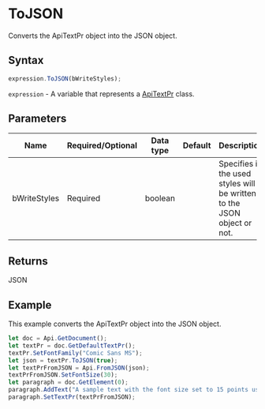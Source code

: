 # ToJSON

Converts the ApiTextPr object into the JSON object.

## Syntax

```javascript
expression.ToJSON(bWriteStyles);
```

`expression` - A variable that represents a [ApiTextPr](../ApiTextPr.md) class.

## Parameters

| **Name** | **Required/Optional** | **Data type** | **Default** | **Description** |
| ------------- | ------------- | ------------- | ------------- | ------------- |
| bWriteStyles | Required | boolean |  | Specifies if the used styles will be written to the JSON object or not. |

## Returns

JSON

## Example

This example converts the ApiTextPr object into the JSON object.

```javascript editor-
let doc = Api.GetDocument();
let textPr = doc.GetDefaultTextPr();
textPr.SetFontFamily("Comic Sans MS");
let json = textPr.ToJSON(true);
let textPrFromJSON = Api.FromJSON(json);
textPrFromJSON.SetFontSize(30);
let paragraph = doc.GetElement(0);
paragraph.AddText("A sample text with the font size set to 15 points using the text properties.");
paragraph.SetTextPr(textPrFromJSON);
```
